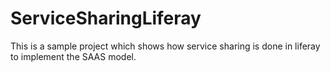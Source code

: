 ServiceSharingLiferay
=====================

This is a sample project which shows how service sharing is done in liferay to implement the SAAS model.
